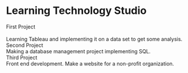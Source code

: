 # Learning Technology Studio<br />
First Project <br /><br />
Learning Tableau and implementing it on a data set to get some analysis.<br />
Second Project <br /> Making a database management project implementing SQL.<br />
Third Project <br /> Front end development. Make a website for a non-profit organization.<br />

